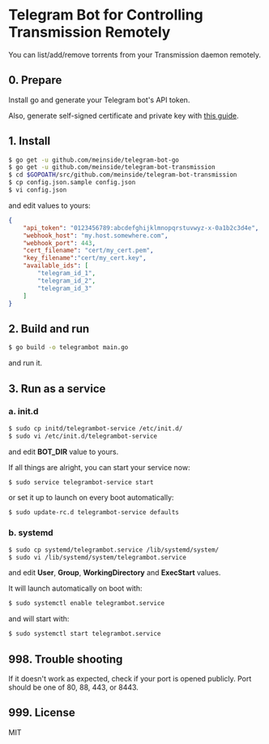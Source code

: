 # Telegram Bot for Controlling Transmission Remotely

You can list/add/remove torrents from your Transmission daemon remotely.

## 0. Prepare

Install go and generate your Telegram bot's API token.

Also, generate self-signed certificate and private key with [this guide](https://core.telegram.org/bots/self-signed).

## 1. Install

```bash
$ go get -u github.com/meinside/telegram-bot-go
$ go get -u github.com/meinside/telegram-bot-transmission
$ cd $GOPOATH/src/github.com/meinside/telegram-bot-transmission
$ cp config.json.sample config.json
$ vi config.json
```

and edit values to yours:

```json
{
	"api_token": "0123456789:abcdefghijklmnopqrstuvwyz-x-0a1b2c3d4e",
	"webhook_host": "my.host.somewhere.com",
	"webhook_port": 443,
	"cert_filename": "cert/my_cert.pem",
	"key_filename":"cert/my_cert.key",
	"available_ids": [
		"telegram_id_1",
		"telegram_id_2",
		"telegram_id_3"
	]
}
```

## 2. Build and run

```bash
$ go build -o telegrambot main.go
```

and run it.

## 3. Run as a service

### a. init.d

```bash
$ sudo cp initd/telegrambot-service /etc/init.d/
$ sudo vi /etc/init.d/telegrambot-service
```

and edit **BOT_DIR** value to yours.

If all things are alright, you can start your service now:

```bash
$ sudo service telegrambot-service start
```

or set it up to launch on every boot automatically:

```
$ sudo update-rc.d telegrambot-service defaults
```

### b. systemd

```bash
$ sudo cp systemd/telegrambot.service /lib/systemd/system/
$ sudo vi /lib/systemd/system/telegrambot.service
```

and edit **User**, **Group**, **WorkingDirectory** and **ExecStart** values.

It will launch automatically on boot with:

```bash
$ sudo systemctl enable telegrambot.service
```

and will start with:

```bash
$ sudo systemctl start telegrambot.service
```

## 998. Trouble shooting

If it doesn't work as expected, check if your port is opened publicly. Port should be one of 80, 88, 443, or 8443.

## 999. License

MIT

